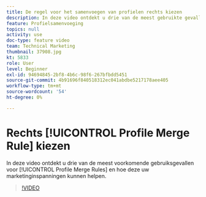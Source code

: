 ```yaml
---
title: De regel voor het samenvoegen van profielen rechts kiezen
description: In deze video ontdekt u drie van de meest gebruikte gevallen voor regels voor het samenvoegen van profielen en hoe u met deze voorbeelden uw marketingactiviteiten kunt verbeteren.
feature: Profielsamenvoeging
topics: null
activity: use
doc-type: feature video
team: Technical Marketing
thumbnail: 37908.jpg
kt: 5833
role: User
level: Beginner
exl-id: 94694845-2bf8-4b6c-98f6-267bfbdd5451
source-git-commit: 4b91696f840518312ec041abdbe5217178aee405
workflow-type: tm+mt
source-wordcount: '54'
ht-degree: 0%

---
```


# Rechts [!UICONTROL Profile Merge Rule] kiezen

In deze video ontdekt u drie van de meest voorkomende gebruiksgevallen voor [!UICONTROL Profile Merge Rules] en hoe deze uw marketinginspanningen kunnen helpen.

>[!VIDEO](https://video.tv.adobe.com/v/37908/?quality=12&learn=on)
